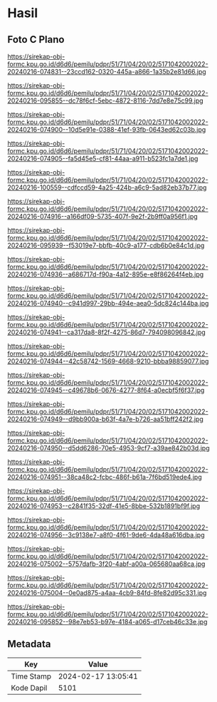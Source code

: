 # Hasil

## Foto C Plano

https://sirekap-obj-formc.kpu.go.id/d6d6/pemilu/pdpr/51/71/04/20/02/5171042002022-20240216-074831--23ccd162-0320-445a-a866-1a35b2e81d66.jpg

https://sirekap-obj-formc.kpu.go.id/d6d6/pemilu/pdpr/51/71/04/20/02/5171042002022-20240216-095855--dc78f6cf-5ebc-4872-8116-7dd7e8e75c99.jpg

https://sirekap-obj-formc.kpu.go.id/d6d6/pemilu/pdpr/51/71/04/20/02/5171042002022-20240216-074900--10d5e91e-0388-41ef-93fb-0643ed62c03b.jpg

https://sirekap-obj-formc.kpu.go.id/d6d6/pemilu/pdpr/51/71/04/20/02/5171042002022-20240216-074905--fa5d45e5-cf81-44aa-a911-b523fc1a7de1.jpg

https://sirekap-obj-formc.kpu.go.id/d6d6/pemilu/pdpr/51/71/04/20/02/5171042002022-20240216-100559--cdfccd59-4a25-424b-a6c9-5ad82eb37b77.jpg

https://sirekap-obj-formc.kpu.go.id/d6d6/pemilu/pdpr/51/71/04/20/02/5171042002022-20240216-074916--a166df09-5735-407f-9e2f-2b9ff0a956f1.jpg

https://sirekap-obj-formc.kpu.go.id/d6d6/pemilu/pdpr/51/71/04/20/02/5171042002022-20240216-095939--f53019e7-bbfb-40c9-a177-cdb6b0e84c1d.jpg

https://sirekap-obj-formc.kpu.go.id/d6d6/pemilu/pdpr/51/71/04/20/02/5171042002022-20240216-074936--a686717d-f90a-4a12-895e-e8f86264f4eb.jpg

https://sirekap-obj-formc.kpu.go.id/d6d6/pemilu/pdpr/51/71/04/20/02/5171042002022-20240216-074940--c941d997-29bb-494e-aea0-5dc824c144ba.jpg

https://sirekap-obj-formc.kpu.go.id/d6d6/pemilu/pdpr/51/71/04/20/02/5171042002022-20240216-074941--ca317da8-8f2f-4275-86d7-794098096842.jpg

https://sirekap-obj-formc.kpu.go.id/d6d6/pemilu/pdpr/51/71/04/20/02/5171042002022-20240216-074944--42c58742-1569-4668-9210-bbba98859077.jpg

https://sirekap-obj-formc.kpu.go.id/d6d6/pemilu/pdpr/51/71/04/20/02/5171042002022-20240216-074945--c49678b6-0676-4277-8f64-a0ecbf5f6f37.jpg

https://sirekap-obj-formc.kpu.go.id/d6d6/pemilu/pdpr/51/71/04/20/02/5171042002022-20240216-074949--d9bb900a-b63f-4a7e-b726-aa51bff242f2.jpg

https://sirekap-obj-formc.kpu.go.id/d6d6/pemilu/pdpr/51/71/04/20/02/5171042002022-20240216-074950--d5dd6286-70e5-4953-9cf7-a39ae842b03d.jpg

https://sirekap-obj-formc.kpu.go.id/d6d6/pemilu/pdpr/51/71/04/20/02/5171042002022-20240216-074951--38ca48c2-fcbc-486f-b61a-7f6bd519ede4.jpg

https://sirekap-obj-formc.kpu.go.id/d6d6/pemilu/pdpr/51/71/04/20/02/5171042002022-20240216-074953--c2841f35-32df-41e5-8bbe-532b1891bf9f.jpg

https://sirekap-obj-formc.kpu.go.id/d6d6/pemilu/pdpr/51/71/04/20/02/5171042002022-20240216-074956--3c9138e7-a8f0-4f61-9de6-4da48a616dba.jpg

https://sirekap-obj-formc.kpu.go.id/d6d6/pemilu/pdpr/51/71/04/20/02/5171042002022-20240216-075002--5757dafb-3f20-4abf-a00a-065680aa68ca.jpg

https://sirekap-obj-formc.kpu.go.id/d6d6/pemilu/pdpr/51/71/04/20/02/5171042002022-20240216-075004--0e0ad875-a4aa-4cb9-84fd-8fe82d95c331.jpg

https://sirekap-obj-formc.kpu.go.id/d6d6/pemilu/pdpr/51/71/04/20/02/5171042002022-20240216-095852--98e7eb53-b97e-4184-a065-d17ceb46c33e.jpg


## Metadata

| Key        | Value               |
| ---------- | ------------------- |
| Time Stamp | 2024-02-17 13:05:41 |
| Kode Dapil | 5101                |



